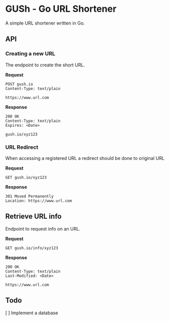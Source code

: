 # GUSh - Go URL Shortener

A simple URL shortener written in Go.

## API

### Creating a new URL
The endpoint to create the short URL.

**Request**

    POST gush.io
    Content-Type: text/plain
    
    https://www.url.com

**Response**

    200 OK
    Content-Type: text/plain
    Expires: <Date>
    
    gush.io/xyz123

### URL Redirect

When accessing a registered URL a redirect should be done to original URL

**Request**

    GET gush.io/xyz123

**Response**

    301 Moved Permanently
    Location: https://www.url.com

## Retrieve URL info

Endpoint to request info on an URL.

**Request**

    GET gush.io/info/xyz123

**Response**

    200 OK
    Content-Type: text/plain
    Last-Modified: <Date>
    
    https://www.url.com


## Todo
[ ] Implement a database